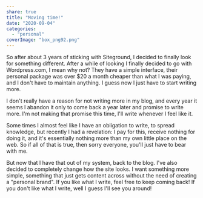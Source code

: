 ```yaml
---
share: true
title: "Moving time!"
date: "2020-09-04"
categories: 
  - "personal"
coverImage: "box_png92.png"
---
```


So after about 3 years of sticking with Siteground, I decided to finally look for something different. After a while of looking I finally decided to go with Wordpress.com, I mean why not? They have a simple interface, their personal package was over $20 a month cheaper than what I was paying, and I don't have to maintain anything. I guess now I just have to start writing more.

I don't really have a reason for not writing more in my blog, and every year it seems I abandon it only to come back a year later and promise to write more. I'm not making that promise this time, I'll write whenever I feel like it.

Some times I almost feel like I have an obligation to write, to spread knowledge, but recently I had a revelation: I pay for this, receive nothing for doing it, and it's essentially nothing more than my own little place on the web. So if all of that is true, then sorry everyone, you'll just have to bear with me.  
  
But now that I have that out of my system, back to the blog. I've also decided to completely change how the site looks. I want something more simple, something that just gets content across without the need of creating a "personal brand". If you like what I write, feel free to keep coming back! If you don't like what I write, well I guess I'll see you around!
